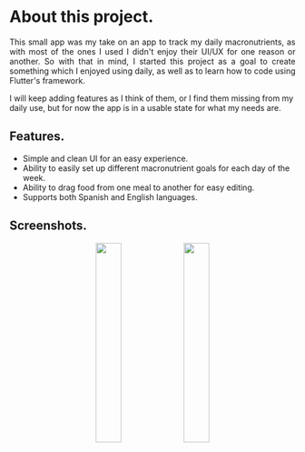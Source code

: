 # About this project.

<p align='justify'>
This small app was my take on an app to track my daily macronutrients, as with most of the ones I used I didn't enjoy their UI/UX for one reason or another.
So with that in mind, I started this project as a goal to create something which I enjoyed using daily, as well as to learn how to code using Flutter's framework.

I will keep adding features as I think of them, or I find them missing from my daily use, but for now the app is in a usable state for what my needs are.

</p>

## Features.

- Simple and clean UI for an easy experience.
- Ability to easily set up different macronutrient goals for each day of the week.
- Ability to drag food from one meal to another for easy editing.
- Supports both Spanish and English languages.

## Screenshots.

<p align='center'>
<img src="https://i.imgur.com/JANQAyW.png" width = 30% height = 30%> <img src="https://i.imgur.com/Aq7LLCE.png" width = 30% height = 30%>
</p>
